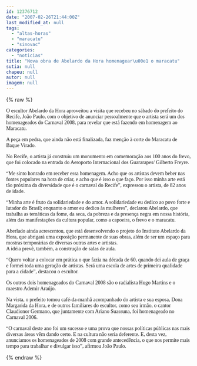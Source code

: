 ```yaml
---
id: 12376712
date: "2007-02-26T21:44:00Z"
last_modified_at: null
tags:
  - "altas-horas"
  - "maracatu"
  - "sinovac"
categories:
  - "noticias"
title: "Nova obra de Abelardo da Hora homenagear\u00e1 o maracatu"
sutia: null
chapeu: null
autor: null
imagem: null
---
```

{% raw %}
<p><P><FONT face=Verdana>O escultor Abelardo da Hora aproveitou a visita que recebeu no sábado do prefeito do Recife, João Paulo, com o objetivo de anunciar pessoalmente que o artista será um dos homenageados do Carnaval 2008, para revelar que está fazendo em homenagem ao Maracatu. </FONT></P></p>
<p><P><FONT face=Verdana>A peça em pedra, que ainda não está finalizada, faz menção à corte do Maracatu de Baque Virado. </FONT></P></p>
<p><P><FONT face=Verdana>No Recife, o artista já construiu um monumento em comemoração aos 100 anos do frevo, que foi colocado na entrada do Aeroporto Internacional dos Guararapes/ Gilberto Freyre. </FONT></P></p>
<p><P><FONT face=Verdana>“Me sinto honrado em receber essa homenagem. Acho que os artistas devem beber nas fontes populares na hora de criar, e acho que é isso o que faço. Por isso minha arte está tão próxima da diversidade que é o carnaval do Recife”, expressou o artista, de 82 anos de idade.</FONT></P></p>
<p><P><FONT face=Verdana>“Minha arte é fruto da solidariedade e do amor. A solidariedade eu dedico ao povo forte e lutador do Brasil; enquanto o amor eu dedico às mulheres”, declarou Abelardo, que trabalha as temáticas da fome, da seca, da pobreza e da presença negra em nossa história, além das manifestações da cultura popular, como a capoeira, o frevo e o maracatu. </FONT></P></p>
<p><P><FONT face=Verdana>Aberlado ainda acrescentou, que está desenvolvendo o projeto do Instituto Abelardo da Hora, que abrigará uma exposição permanente de suas obras, além de ser um espaço para mostras temporárias de diversas outras artes e artistas. <BR>A idéia prevê, também, a construção de salas de aula. </FONT></P></p>
<p><P><FONT face=Verdana>“Quero voltar a colocar em prática o que fazia na década de 60, quando dei aula de graça e formei toda uma geração de artistas. Será uma escola de artes de primeira qualidade para a cidade”, destacou o escultor.</FONT></P></p>
<p><P><FONT face=Verdana>Os outros dois homenageados do Carnaval 2008 são o radialista Hugo Martins e o maestro Ademir Araújo. </FONT></P></p>
<p><P><FONT face=Verdana>Na vista, o prefeito tomou café-da-manhã acompanhado do artista e sua esposa, Dona Margarida da Hora, e de outros familiares do escultor, como seu irmão, o cantor Claudionor Germano, que juntamente com Ariano Suassuna, foi homenageado no Carnaval 2006. </FONT></P></p>
<p><P><FONT face=Verdana>“O carnaval deste ano foi um sucesso e uma prova que nossas políticas públicas nas mais diversas áreas vêm dando certo. E na cultura não seria deferente. E, desta vez, anunciamos os homenageados de 2008 com grande antecedência, o que nos permite mais tempo para trabalhar e divulgar isso”, afirmou João Paulo.</FONT></P> </p>
{% endraw %}